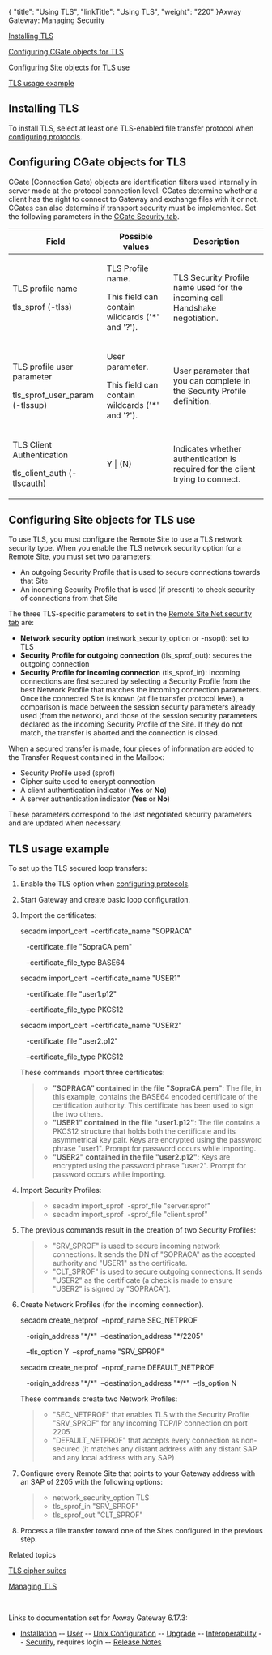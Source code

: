 {
    "title": "Using TLS",
    "linkTitle": "Using TLS",
    "weight": "220"
}<span class="mc-variable axway_variables.Component_Long_Name variable">Axway Gateway</span>: Managing Security

[Installing TLS](#Installing_TLS)

[Configuring CGate objects for TLS](#Configuring_CGate_objects_for_TLS_use)

[Configuring Site objects for TLS use](#Configuring_Site_objects_for_TLS_use)

[TLS usage example](#TLS_usage_example)

<span id="Installing_TLS"></span>

## Installing TLS

To install TLS, select at least one TLS-enabled file transfer protocol when [configuring protocols](../../../../../gateway_userguide/configuration_start_here/config_protocols_about/config_protocols).

<span id="Configuring_CGate_objects_for_TLS_use"></span>

## Configuring CGate objects for TLS

CGate (Connection Gate) objects are identification filters used internally in server mode at the protocol connection level. CGates determine whether a client has the right to connect to Gateway and exchange files with it or not. CGates can also determine if transport security must be implemented. Set the following parameters in the [CGate Security tab](../../../../../gateway_userguide/managing_partners_start_here/cgates_start_here/working_with_cgates_and_cgategroups_(gui)#CGate_Security).

<table>
         
         
         
         
   
   <thead>
      <tr>
<th class="HeadE-Column1-Header1">Field         </th>
<th class="HeadE-Column1-Header1">Possible values         </th>
<th class="HeadD-Column1-Header1">Description         </th>
      </tr>
   </thead>
   <tbody>
      <tr>
         <td><p>TLS profile name</p>
<p>tls_sprof (-tlss)</p>         </td>
         <td><p>TLS Profile name.</p>
<p>This field can contain wildcards ('*' and '?').</p>         </td>
         <td><p>TLS Security Profile name used for the incoming call Handshake negotiation.</p>         </td>
      </tr>
      <tr>
         <td><p>TLS profile user parameter</p>
<p>tls_sprof_user_param (-tlssup)</p>         </td>
         <td><p>User parameter.</p>
<p>This field can contain wildcards ('*' and '?').</p>         </td>
         <td><p>User parameter that you can complete in the Security Profile definition.</p>         </td>
      </tr>
      <tr>
         <td><p>TLS Client Authentication</p>
<p>tls_client_auth (-tlscauth)</p>         </td>
         <td><p>Y | (N)</p>         </td>
         <td><p>Indicates whether authentication is required for the client trying to connect.</p>         </td>
      </tr>
   </tbody>
</table>

<span id="Configuring_Site_objects_for_TLS_use"></span>

## Configuring Site objects for TLS use

To use TLS, you must configure the Remote Site to use a TLS network security type. When you enable the TLS network security option for a Remote Site, you must set two parameters:

-   An outgoing Security Profile that is used to secure connections towards that Site
-   An incoming Security Profile that is used (if present) to check security of connections from that Site

The three TLS-specific parameters to set in the [Remote Site Net security tab](../../../../../gateway_userguide/managing_partners_start_here/sites_start_here/managing_remote_sites/remote_site_net_security_tab) are:

-   <span style="font-weight: bold;">Network security option</span> (<span class="code">network\_security\_option</span> or<span class="code"> -nsopt</span>): set to TLS
-   <span style="font-weight: bold;">Security Profile for outgoing connection</span> (<span class="code">tls\_sprof\_out</span>): secures the outgoing connection
-   <span style="font-weight: bold;">Security Profile for incoming connection</span> (<span class="code">tls\_sprof\_in</span>): Incoming connections are first secured by selecting a Security Profile from the best Network Profile that matches the incoming connection parameters. Once the connected Site is known (at file transfer protocol level), a comparison is made between the session security parameters already used (from the network), and those of the session security parameters declared as the incoming Security Profile of the Site. If they do not match, the transfer is aborted and the connection is closed.

When a secured transfer is made, four pieces of information are added to the Transfer Request contained in the Mailbox:

-   Security Profile used (sprof)
-   Cipher suite used to encrypt connection
-   A client authentication indicator (<span style="font-weight: bold;">Yes</span> or <span style="font-weight: bold;">No</span>)
-   A server authentication indicator (<span style="font-weight: bold;">Yes</span> or <span style="font-weight: bold;">No</span>)

These parameters correspond to the last negotiated security parameters and are updated when necessary.

<span id="TLS_usage_example"></span>

## TLS usage example

To set up the TLS secured loop transfers:

1.  Enable the TLS option when [configuring protocols](../../../../../gateway_userguide/configuration_start_here/config_protocols_about/config_protocols).

2.  Start Gateway and create basic loop configuration.

3.  Import the certificates:

    secadm import\_cert  -certificate\_name "SOPRACA"

       -certificate\_file "SopraCA.pem"

       –certificate\_file\_type BASE64

    secadm import\_cert  -certificate\_name "USER1"

       -certificate\_file "user1.p12"

       –certificate\_file\_type PKCS12

    secadm import\_cert  -certificate\_name "USER2"

       -certificate\_file "user2.p12"

       –certificate\_file\_type PKCS12

      
    These commands import three certificates:

    > -   <span style="font-weight: bold;">"SOPRACA" contained in the file "</span><span class="code" style="font-weight: bold;">SopraCA.pem</span><span style="font-weight: bold;">"</span>: The file, in this example, contains the BASE64 encoded certificate of the certification authority. This certificate has been used to sign the two others.
    > -   <span style="font-weight: bold;">"USER1" contained in the file "</span><span class="code" style="font-weight: bold;">user1.p12</span><span style="font-weight: bold;">"</span>: The file contains a PKCS12 structure that holds both the certificate and its asymmetrical key pair. Keys are encrypted using the password phrase "user1". Prompt for password occurs while importing.
    > -   <span style="font-weight: bold;">"USER2" contained in the file "</span><span class="code" style="font-weight: bold;">user2.p12</span><span style="font-weight: bold;">"</span>: Keys are encrypted using the password phrase "user2". Prompt for password occurs while importing.

4.  Import Security Profiles:

    > -   secadm import\_sprof  -sprof\_file "server.sprof"
    > -   secadm import\_sprof  -sprof\_file "client.sprof"

5.  The previous commands result in the creation of two Security Profiles:

    > -   "SRV\_SPROF" is used to secure incoming network connections. It sends the DN of "SOPRACA" as the accepted authority and "USER1" as the certificate.
    > -   "CLT\_SPROF" is used to secure outgoing connections. It sends "USER2" as the certificate (a check is made to ensure "USER2" is signed by "SOPRACA").

6.  Create Network Profiles (for the incoming connection).

    secadm create\_netprof  –nprof\_name SEC\_NETPROF

       -origin\_address "\*/\*"  –destination\_address "\*/2205"

       –tls\_option Y  –sprof\_name "SRV\_SPROF"

    secadm create\_netprof  –nprof\_name DEFAULT\_NETPROF

       -origin\_address "\*/\*"  –destination\_address "\*/\*"  –tls\_option N

      
    These commands create two Network Profiles:

    > -   "SEC\_NETPROF" that enables TLS with the Security Profile "SRV\_SPROF" for any incoming TCP/IP connection on port 2205
    > -   "DEFAULT\_NETPROF" that accepts every connection as non-secured (it matches any distant address with any distant SAP and any local address with any SAP)

7.  Configure every Remote Site that points to your Gateway address with an SAP of 2205 with the following options:

    > -   network\_security\_option TLS
    > -   tls\_sprof\_in "SRV\_SPROF"
    > -   tls\_sprof\_out "CLT\_SPROF"

8.  Process a file transfer toward one of the Sites configured in the previous step.

Related topics

<a href="../tls_cipher_suites" class="MCXref xref">TLS cipher suites</a>

<a href="../managing_tls" class="MCXref xref">Managing TLS</a>

 

Links to documentation set for Axway Gateway <span class="mc-variable axway_variables.Release_Number variable">6.17.3</span>:

-   [Installation](#) -- [User](#) -- [Unix Configuration](#) -- [Upgrade](#) -- [Interoperability](#) -- [Security](#), requires login -- [Release Notes](#)
